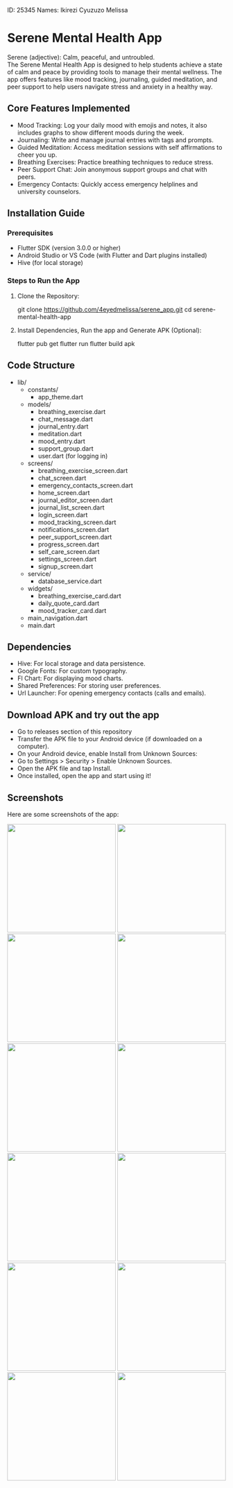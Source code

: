 ID: 25345
Names: Ikirezi Cyuzuzo Melissa <br>

# Serene Mental Health App

Serene (adjective): Calm, peaceful, and untroubled. <br>
The Serene Mental Health App is designed to help students achieve a state of calm and peace by providing tools to manage their mental wellness. The app offers features like mood tracking, journaling, guided meditation, and peer support to help users navigate stress and anxiety in a healthy way.

## Core Features Implemented

  - Mood Tracking: Log your daily mood with emojis and notes, it also includes graphs to show different moods during the week.
  - Journaling: Write and manage journal entries with tags and prompts.
  - Guided Meditation: Access meditation sessions with self affirmations to cheer you up.
  - Breathing Exercises: Practice breathing techniques to reduce stress.
  - Peer Support Chat: Join anonymous support groups and chat with peers.
  - Emergency Contacts: Quickly access emergency helplines and university counselors.

## Installation Guide
### Prerequisites
- Flutter SDK (version 3.0.0 or higher)
- Android Studio or VS Code (with Flutter and Dart plugins installed)
- Hive (for local storage)

### Steps to Run the App
1. Clone the Repository:
   
   git clone https://github.com/4eyedmelissa/serene_app.git
   cd serene-mental-health-app
   
2. Install Dependencies, Run the app and Generate APK (Optional):

   flutter pub get
   flutter run
   flutter build apk

## Code Structure

   - lib/
      - constants/
        - app_theme.dart
      - models/
        - breathing_exercise.dart
        - chat_message.dart
        - journal_entry.dart
        - meditation.dart
        - mood_entry.dart
        - support_group.dart
        - user.dart (for logging in)
      - screens/
         -  breathing_exercise_screen.dart 
         - chat_screen.dart               
         - emergency_contacts_screen.dart 
         - home_screen.dart               
         - journal_editor_screen.dart     
         - journal_list_screen.dart       
         - login_screen.dart            
         - mood_tracking_screen.dart     
         - notifications_screen.dart     
         - peer_support_screen.dart       
         - progress_screen.dart           
         - self_care_screen.dart          
         - settings_screen.dart          
         - signup_screen.dart
       - service/
         - database_service.dart
       - widgets/
          - breathing_exercise_card.dart
          - daily_quote_card.dart        
          - mood_tracker_card.dart
        - main_navigation.dart
        - main.dart
    
## Dependencies

   - Hive: For local storage and data persistence.
   - Google Fonts: For custom typography.
   - Fl Chart: For displaying mood charts.
   - Shared Preferences: For storing user preferences.
   - Url Launcher: For opening emergency contacts (calls and emails).

## Download APK and try out the app

  - Go to releases section of this repository
  - Transfer the APK file to your Android device (if downloaded on a computer).
  - On your Android device, enable Install from Unknown Sources:
  - Go to Settings > Security > Enable Unknown Sources.
  - Open the APK file and tap Install.
  - Once installed, open the app and start using it!

## Screenshots

Here are some screenshots of the app:

<img src="https://github.com/user-attachments/assets/851c490c-7a4e-4d5a-9218-6a059e33952b" width="250">

<img src="https://github.com/user-attachments/assets/db703743-0519-42ca-b22f-e59a48c78c9a" width="250">

<img src="https://github.com/user-attachments/assets/d1afd1eb-ce2b-4702-88b9-022719453c8b" width ="250">

<img src="https://github.com/user-attachments/assets/ebad5c29-44ee-424c-b5e2-a8e141c6c55b" width="250">

<img src="https://github.com/user-attachments/assets/4179e342-33b9-4762-8f0b-74dffc89bea5" width="250">

<img src="https://github.com/user-attachments/assets/4e3fa8ca-7457-4797-b252-d8232921ac99" width="250">

<img src="https://github.com/user-attachments/assets/1f324404-ab46-4cae-9f23-f00fcb09720d" width="250">

<img src="https://github.com/user-attachments/assets/a4a4e387-f621-4de0-95b8-f63a96f21a0b" width="250">

<img src="https://github.com/user-attachments/assets/6c656a05-ad3d-45dc-be74-81ac5a01aaee" width="250">

<img src="https://github.com/user-attachments/assets/bb8dc320-7d99-48dd-aa0a-0269f9955f76" width="250">

<img src="https://github.com/user-attachments/assets/e370b98b-c3e4-4ae5-8fae-1fc462dd6a72" width="250">

<img src="https://github.com/user-attachments/assets/784419ab-c279-401c-9284-07ebecb331eb" width="250">











